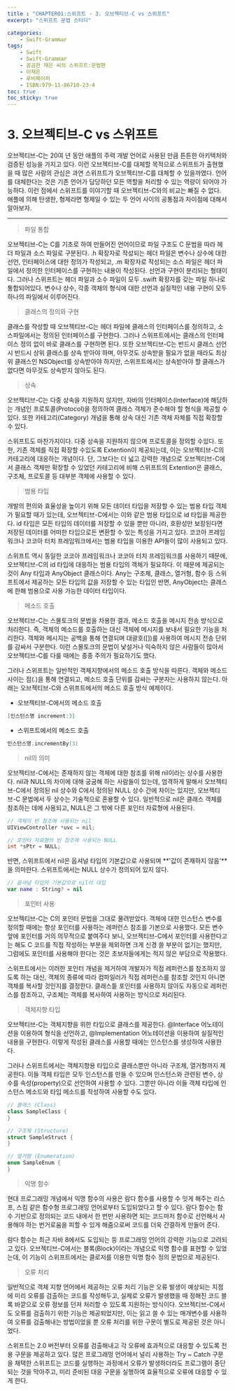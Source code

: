 ```yaml
---
title : "CHAPTER01:스위프트 - 3. 오브젝티브-C vs 스위프트"
excerpt: "스위프트 문법 스터디"

categories:
    - Swift-Grammar
tags:
    - Swift
    - Swift-Grammar
    - 꼼곰한 재은 씨의 스위프트:문법편
    - 이재은
    - 루비페이퍼
    - ISBN:979-11-86710-23-4
toc: true
toc_sticky: true
---
```


# 3. 오브젝티브-C vs 스위프트

오브젝티브-C는 20여 년 동안 애플의 주력 개발 언어로 사용된 만큼 튼튼한 아키텍처와 검증된 성능을 가지고 있다. 이런 오브젝티브-C를 대체할 목적으로 스위프트가 출현했을 때 많은 사람의 관심은 과연 스위프트가 오브젝티브-C를 대체할 수 있을까였다. 언어를 대체한다는 것은 기존 언어가 담당하던 모든 역할을 처리할 수 있는 역량이 되어야 가능하다. 이런 점에서 스위프트를 이야기할 때 오브젝티브-C와의 비교는 빠질 수 없다. 애플에 의해 탄생한, 형제라면 형제일 수 있는 두 언어 사이의 공통점과 차이점에 대해서 알아보자.

---

> 파일 통합

오브젝티브-C는 C를 기초로 하여 만들어진 언어이므로 파일 구조도 C 문법을 따라 헤더 파일과 소스 파일로 구분된다. .h 확장자로 작성되는 헤더 파일은 변수나 상수에 대한 선언, 인터페이스에 대한 정의가 작성되고, .m 확장자로 작성되는 소스 파일은 헤더 파일에서 정의한 인터페이스를 구현하는 내용이 작성된다. 선언과 구현이 분리되는 형태이다. 그러나 스위프트는 헤더 파일과 소수 파일이 모두 .swift 확장자를 갖는 파일 하나로 통합되어있다. 변수나 상수, 각종 객체의 형식에 대한 선언과 실질적인 내용 구현이 모두 하나의 파일에서 이루어진다.

> 클래스의 정의와 구현

클래스를 작성할 때 오브젝티브-C는 헤더 파일에 클래스의 인터페이스를 정의하고, 소스파일에서는 정의된 인터페이스를 구현한다. 그러나 스위프트에서는 클래스의 인터페이스 정의 없이 바로 클래스를 구현하면 된다. 또한 오브젝티브-C는 반드시 클래스 선언 시 반드시 상위 클래스를 상속 받아야 하며, 아무것도 상속받을 필요가 없을 때라도 최상위 클래스인 NSObject를 상속받아야 하지만, 스위프트에서는 상속받아야 할 클래스가 없다면 아무것도 상속받지 않아도 된다.

> 상속 

오브젝티브-C는 다중 상속을 지원하지 않지만, 자바의 인터페이스(Interface)에 해당하는 개념인 프로토콜(Protocol)을 정의하여 클래스 객체가 준수해야 할 형식을 제공할 수 있다. 또한 카테고리(Category) 개념을 통해 상속 대신 기존 객체 자체를 직접 확장할 수 있다.

스위프트도 마찬가지이다. 다중 상속을 지원하지 않으며 프로토콜을 정의할 수있다. 또한, 기존 객체를 직접 확장할 수있도록 Extention이 제공되는데, 이는 오브젝티브-C의 카테고리에 대응하는 개념이다. 단, 그보다는 더 넓고 강력한 개념으로 오브젝티브-C에서 클래스 객체만 확장할 수 있었던 카테고리에 비해 스위프트의 Extention은 클래스, 구조체, 프로토콜 등 대부분 객체에 사용할 수 있다.

> 범용 타입

개발의 편의와 효율성을 높이기 위해 모든 데이터 타입을 저장할 수 있는 범용 타입 객체가 필요할 때가 있는데, 오브젝티브-C에서는 이와 같은 범용 타입으로 id 타입을 제공한다. id 타입은 모든 타입의 데이터를 저장할 수 있을 뿐만 아니라, 호환성만 보장된다면 저장된 데이터를 어떠한 타입으로든 변환할 수 있는 특성을 가지고 있다. 코코아 프레임워크나 코코아 터치 프레임워크에서는 범용 타입을 이용한 API들이 많이 사용되고 있다.

스위프트 역시 동일한 코코아 프레임워크나 코코아 터치 프레임워크를 사용하기 때문에, 오브젝티브-C의 id 타입에 대응하는 범용 타입의 객체가 필요하다. 이 때문에 제공되는 것이 Any 타입과 AnyObject 클래스이다. Any는 구조체, 클래스, 열거형, 함수 등 스위프트에서 제공하는 모든 타입의 값을 저장할 수 있는 타입인 반면, AnyObject는 클래스에 한해 범용으로 사용 가능한 데이터 타입이다.

> 메소드 호출

오브젝티브-C는 스몰토크의 문법을 차용한 결과, 메소드 호출을 메시지 전송 방식으로 처리한다. 즉, 객체의 메소드를 호출하는 대신 객체에 메시지를 보내서 필요한 기능을 처리한다. 객체와 메시지는 공백을 통해 연결되며 대괄호([])를 사용하여 메시지 전송 단위를 감싸서 구분한다. 이런 스몰토크의 문법이 낯설거나 익숙하지 않은 사람들이 많아서 오브젝티브-C를 다룰 때에는 종종 주의가 필요하기도 했다.

그러나 스위프트는 일반적인 객체지향에서의 메소드 호출 방식을 따른다. 객체와 메소드 사이는 점(.)을 통해 연결되고, 메소드 호출 단위를 감싸는 구분자는 사용하지 않는다. 아래는 오브젝티브-C와 스위프트에서의 메소드 호출 방식 예제이다.

- 오브젝티브-C에서의 메소드 호출
```objectivec
[인스턴스명 increment:3]
```

- 스위프트에서의 메소드 호출
```swift
인스턴스명.incrementBy(3)
```

> nil의 의미

오브젝티브-C에서는 존재하지 않는 객체에 대한 참조를 위해 nil이라는 상수를 사용한다. nil과 NULL의 차이에 대해 궁굼해 하는 사람들이 있는데, 엄격하게 말해서 오브젝티브-C에서 정의된 nil 상수와 C에서 정의된 NULL 상수 간에 차이는 있지만, 오브젝티브-C 문법에서 두 상수는 기술적으로 혼용할 수 있다. 일반적으로 nil은 클래스 객체를 참조하는 데에 사용되고, NULL은 그 밖에 다른 포인터 자료형에 사용된다.

```objectivec
// 객체의 빈 참조에 사용되는 nil
UIViewController *uvc = nil;

// 포인터 자료형의 빈 참조에 사용되는 NULL
int *sPtr = NULL;
```

반면, 스위프트에서 nil은 옵셔널 타입의 기본값으로 사용되며 **'값이 존재하지 않음'**을 의마한다. 스위프트에서는 NULL 상수가 정의되어 있지 않다.

```swift
// 옵셔널 타입의 기본값으로 nil이 대입
var name : String? = nil
```

> 포인터 사용

오브젝티브-C는 C의 포인터 문법을 그대로 물려받았다. 객체에 대한 인스턴스 변수를 정의할 때에는 항상 포인터를 사용하는 레퍼런스 참조를 기본으로 사용했다. 모든 변수 앞에 포인터를 거의 의무적으로 붙여주다 보니, 오브젝티브-C에서 포인터를 사용한다고는 해도 C 코드를 직접 작성하는 부분을 제외하면 크게 신경 쓸 부분이 없기는 했지만, 그럼에도 포인터를 사용해야 한다는 것은 초보자들에게는 적지 않은 부담으로 작용했다.

스위프트에서는 이러한 포인터 개념을 제거하여 개발자가 직접 레퍼런스를 참조하지 않도록 하는 대신, 객체의 종류에 따라 컴파일러가 직접 레퍼런스를 참조할 것인지 아니면 객체를 복사할 것인지를 결정한다. 클래스틑 포인터를 사용하지 않아도 자동으로 레퍼런스를 참조하고, 구조체는 객체를 복사하여 사용하는 방식으로 처리된다.

> 객체지향 타입

오브젝티브-C는 객체지향을 위한 타입으로 클래스를 제공한다. @Interface 어노테이션을 이용하여 형식을 선언하고, @Implementation 어노테이션을 이용하여 실질적인 내용을 구현한다. 이렇게 작성된 클래스를 사용할 때에는 인스턴스를 생성하여 사용한다.

그러나 스위프트에서는 객체지향용 타입으로 클래스뿐만 아니라 구조체, 열거형까지 제공한다. 이들 객체 타입은 모두 인스턴스를 만들 수 있으며 인스턴스와 관련된 변수, 상수를 속성(property)으로 선언하여 사용할 수 있다. 그뿐만 아니라 이들 객체 타입에 인스턴스 메소드와 타입 메소드를 작성하여 사용할 수도 있다. 

```swift
// 클래스 (Class)
class SampleClass {
}

// 구조체 (Structure)
struct SampleStruct {
}

// 열거형 (Enumeration)
enum SampleEnum {
}
```

> 익명 함수

현대 프로그래밍 개념에서 익명 함수의 사용은 람다 함수를 사용할 수 잇게 해주는 리스프, 스킴 같은 함수형 프로그래밍 언어로부터 도입되었다고 할 수 있다. 람다 함수는 함수 기반으로 정의되는 코드 내에서 한 번만 사용하면 되는 코드마저 함수로 선언해서 사용해야 하는 번거로움을 피할 수 있게 해줌으로써 코드를 더욱 간결하게 만들어 준다.

람다 함수는 최근 자바 8에서도 도입되는 등 프로그래밍 언어의 강력한 기능으로 고려되고 있다. 오브젝티브-C에서는 블록(Block)이라는 개념으로 익명 함수를 표현할 수 있었는데, 이 기능이 스위프트에서는 클로저를 이용한 익명 함수 정의 문법으로 제공된다.

> 오류 처리 

일반적으로 객체 지향 언어에서 제공하는 오류 처리 기능은 오류 발생이 예상되는 지점에 미리 오류를 검출하는 코드를 작성해두고, 실제로 오류가 발생했을 때 정해진 코드 블록 바깥으로 오류 정보를 던져 처리할 수 있도록 지원하는 방식이다. 오브젝티브-C에서도 오류를 검출하기 위한 기능은 제공되었지만, 이는 읽고 쓸 수 있는 매개변수를 사용하여 오류를 검출해내는 방법이었을 뿐 오류 처리를 위한 구문이 별도로 제공된 것은 아니었다.

스위프트는 2.0 버전부터 오류를 검출해내고 각 오류에 효과적으로 대응할 수 있도록 전용 구문을 제공하고 있다. 많은 프로그래밍 언어에서 널리 사용하는 Try ~ Catch 구문을 채택한 스위프트는 코드를 실행하는 과정에서 오류가 발생하더라도 프로그램이 중단되는 것을 막아주고, 미리 준비된 대응 구문을 실행하여 효율적으로 오류에 대응할 수 있게 한다.